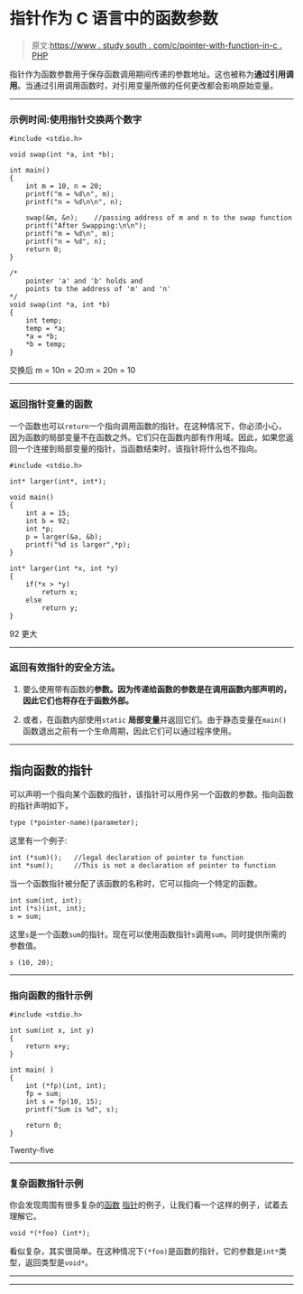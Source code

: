 # 指针作为 C 语言中的函数参数

> 原文:[https://www . study south . com/c/pointer-with-function-in-c . PHP](https://www.studytonight.com/c/pointer-with-function-in-c.php)

指针作为函数参数用于保存函数调用期间传递的参数地址。这也被称为**通过引用调用**。当通过引用调用函数时，对引用变量所做的任何更改都会影响原始变量。

* * *

### 示例时间:使用指针交换两个数字

```
#include <stdio.h>

void swap(int *a, int *b);

int main()
{
    int m = 10, n = 20;
    printf("m = %d\n", m);
    printf("n = %d\n\n", n);

    swap(&m, &n);    //passing address of m and n to the swap function
    printf("After Swapping:\n\n");
    printf("m = %d\n", m);
    printf("n = %d", n);
    return 0;
}

/*
    pointer 'a' and 'b' holds and 
    points to the address of 'm' and 'n'
*/
void swap(int *a, int *b) 
{
    int temp;
    temp = *a;
    *a = *b;
    *b = temp;
}
```

交换后 m = 10n = 20:m = 20n = 10

* * *

### 返回指针变量的函数

一个函数也可以`return`一个指向调用函数的指针。在这种情况下，你必须小心，因为函数的局部变量不在函数之外。它们只在函数内部有作用域。因此，如果您返回一个连接到局部变量的指针，当函数结束时，该指针将什么也不指向。

```
#include <stdio.h>

int* larger(int*, int*);

void main()
{
    int a = 15;
    int b = 92;
    int *p;
    p = larger(&a, &b);
    printf("%d is larger",*p);
}

int* larger(int *x, int *y)
{
    if(*x > *y)
        return x;
    else
        return y;
}
```

92 更大

* * *

### 返回有效指针的安全方法。

1.  要么使用带有函数的**参数。因为传递给函数的参数是在调用函数内部声明的，因此它们也将存在于函数外部。**

3.  或者，在函数内部使用`static` **局部变量**并返回它们。由于静态变量在`main()`函数退出之前有一个生命周期，因此它们可以通过程序使用。

* * *

## 指向函数的指针

可以声明一个指向某个函数的指针，该指针可以用作另一个函数的参数。指向函数的指针声明如下，

```
type (*pointer-name)(parameter);
```

这里有一个例子:

```
int (*sum)();   //legal declaration of pointer to function
int *sum();     //This is not a declaration of pointer to function
```

当一个函数指针被分配了该函数的名称时，它可以指向一个特定的函数。

```
int sum(int, int);
int (*s)(int, int);
s = sum;
```

这里`s`是一个函数`sum`的指针。现在可以使用函数指针`s`调用`sum`，同时提供所需的参数值。

```
s (10, 20);
```

* * *

### 指向函数的指针示例

```
#include <stdio.h>

int sum(int x, int y)
{
    return x+y;
}

int main( )
{
    int (*fp)(int, int);
    fp = sum;
    int s = fp(10, 15);
    printf("Sum is %d", s);

    return 0;
}
```

Twenty-five

* * *

### 复杂函数指针示例

你会发现周围有很多复杂的[函数](user-defined-functions-in-c.php) [指针](pointers-in-c.php)的例子，让我们看一个这样的例子，试着去理解它。

```
void *(*foo) (int*);
```

看似复杂，其实很简单。在这种情况下`(*foo)`是函数的指针，它的参数是`int*`类型，返回类型是`void*`。

* * *

* * *